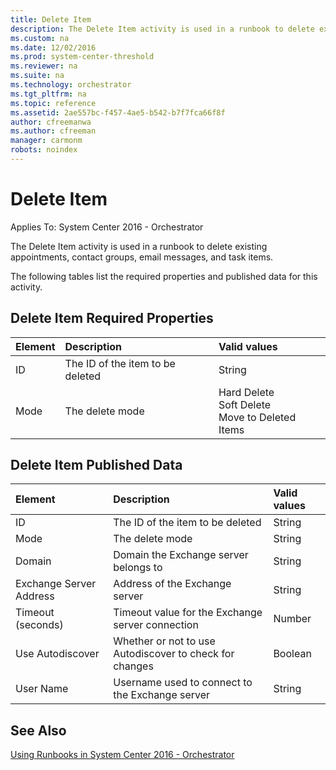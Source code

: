 ```yaml
---
title: Delete Item
description: The Delete Item activity is used in a runbook to delete existing appointments, contact groups, email messages, and task items.
ms.custom: na
ms.date: 12/02/2016
ms.prod: system-center-threshold
ms.reviewer: na
ms.suite: na
ms.technology: orchestrator
ms.tgt_pltfrm: na
ms.topic: reference
ms.assetid: 2ae557bc-f457-4ae5-b542-b7f7fca66f8f
author: cfreemanwa
ms.author: cfreeman
manager: carmonm
robots: noindex
---
```

# Delete Item

Applies To: System Center 2016 - Orchestrator

The Delete Item activity is used in a runbook to delete existing appointments, contact groups, email messages, and task items.

The following tables list the required properties and published data for this activity.

## Delete Item Required Properties

| **Element** | **Description**   | **Valid values**   |
|:---|:---|:---|
| ID   | The ID of the item to be deleted | String   |
| Mode   | The delete mode   | Hard Delete<br>Soft Delete<br>Move to Deleted Items |

## Delete Item Published Data

| **Element**   | **Description**   | **Valid values** |
|:---|:---|:---|
| ID   | The ID of the item to be deleted   | String   |
| Mode   | The delete mode   | String   |
| Domain   | Domain the Exchange server belongs to   | String   |
| Exchange Server Address | Address of the Exchange server   | String   |
| Timeout (seconds)   | Timeout value for the Exchange server connection   | Number   |
| Use Autodiscover   | Whether or not to use Autodiscover to check for changes | Boolean   |
| User Name   | Username used to connect to the Exchange server   | String   |

## See Also

[Using Runbooks in System Center 2016 - Orchestrator](https://technet.microsoft.com/en-us/library/hh403791.aspx) <br> <br>
